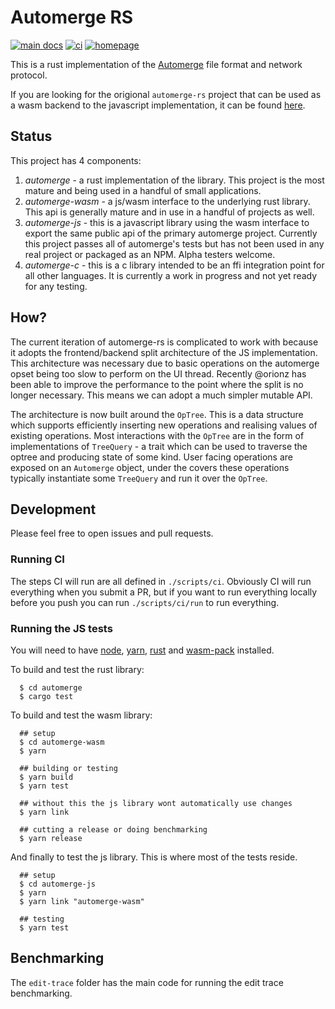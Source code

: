 # Automerge RS

[![main docs](https://img.shields.io/badge/docs--main-published-brightgreen)](https://automerge.org/automerge-rs/automerge/)
[![ci](https://github.com/automerge/automerge-rs/actions/workflows/ci.yaml/badge.svg)](https://github.com/automerge/automerge-rs/actions/workflows/ci.yaml)
[![homepage](https://img.shields.io/badge/homepage-published-informational)](https://automerge.org/)

This is a rust implementation of the [Automerge](https://github.com/automerge/automerge) file format and network protocol.

If you are looking for the origional `automerge-rs` project that can be used as a wasm backend to the javascript implementation, it can be found [here](https://github.com/automerge/automerge-rs/tree/automerge-1.0).

## Status

This project has 4 components:

1. *automerge* - a rust implementation of the library.  This project is the most mature and being used in a handful of small applications.
2. *automerge-wasm* - a js/wasm interface to the underlying rust library.  This api is generally mature and in use in a handful of projects as well.
3. *automerge-js* - this is a javascript library using the wasm interface to export the same public api of the primary automerge project.  Currently this project passes all of automerge's tests but has not been used in any real project or packaged as an NPM.  Alpha testers welcome.
4. *automerge-c* - this is a c library intended to be an ffi integration point for all other languages.  It is currently a work in progress and not yet ready for any testing.

## How?

The current iteration of automerge-rs is complicated to work with because it
adopts the frontend/backend split architecture of the JS implementation. This
architecture was necessary due to basic operations on the automerge opset being
too slow to perform on the UI thread. Recently @orionz has been able to improve
the performance to the point where the split is no longer necessary. This means
we can adopt a much simpler mutable API.

The architecture is now built around the `OpTree`. This is a data structure
which supports efficiently inserting new operations and realising values of
existing operations. Most interactions with the `OpTree` are in the form of
implementations of `TreeQuery` - a trait which can be used to traverse the
optree and producing state of some kind. User facing operations are exposed on
an `Automerge` object, under the covers these operations typically instantiate
some `TreeQuery` and run it over the `OpTree`.

## Development

Please feel free to open issues and pull requests.

### Running CI

The steps CI will run are all defined in `./scripts/ci`. Obviously CI will run
everything when you submit a PR, but if you want to run everything locally
before you push you can run `./scripts/ci/run` to run everything.

### Running the JS tests

You will need to have [node](https://nodejs.org/en/), [yarn](https://yarnpkg.com/getting-started/install), [rust](https://rustup.rs/) and [wasm-pack](https://rustwasm.github.io/wasm-pack/installer/) installed.

To build and test the rust library:

```shell
  $ cd automerge
  $ cargo test
```

To build and test the wasm library:

```shell
  ## setup
  $ cd automerge-wasm
  $ yarn

  ## building or testing
  $ yarn build
  $ yarn test

  ## without this the js library wont automatically use changes
  $ yarn link

  ## cutting a release or doing benchmarking
  $ yarn release
```

And finally to test the js library. This is where most of the tests reside.

```shell
  ## setup
  $ cd automerge-js
  $ yarn
  $ yarn link "automerge-wasm"

  ## testing
  $ yarn test
```

## Benchmarking

The `edit-trace` folder has the main code for running the edit trace benchmarking.
